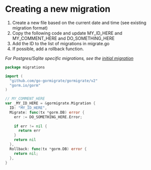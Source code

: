 # Creating a new migration

1. Create a new file based on the current date and time (see existing migration format)
2. Copy the following code and update MY_ID_HERE and MY_COMMENT_HERE and DO_SOMETHING_HERE
3. Add the ID to the list of migrations in migrate.go
4. If possible, add a rollback function.

*For Postgres/Sqlite specific migrations, see the [initial migration](202309271616.go)*

```go
package migrations

import (
  "github.com/go-gormigrate/gormigrate/v2"
  "gorm.io/gorm"
)

// MY_COMMENT_HERE
var _MY_ID_HERE = &gormigrate.Migration {
  ID: "MY_ID_HERE",
  Migrate: func(tx *gorm.DB) error {
    err := DO_SOMETHING_HERE.Error;
    
    if err != nil {
      return err
    }
    return nil
  },
  Rollback: func(tx *gorm.DB) error {
    return nil;
  },
}
```
